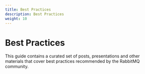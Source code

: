 ```yaml
---
title: Best Practices
description: Best Practices
weight: 10
---
```


# Best Practices

This guide contains a curated set of posts, presentations and other materials
that cover best practices recommended by the RabbitMQ community.

<style>
.hubs-embedded #collection-items .tile &lcub;
  margin: 0 20px 20px 0 !important;
}
</style>

<!-- Uberflip Embedded Hub Widget -->

<div id="UfEmbeddedHub1544215098035"></div>

<script>
window._ufHubConfig = window._ufHubConfig || [];
window._ufHubConfig.push(&lcub;
  'containers':&lcub;'app':'#UfEmbeddedHub1544215098035'},
  'collection': '3229595',
  'openLink':function(url)&lcub;
    window.top.location.href=url;
  },
  'lazyloader':&lcub;
    'itemDisplayLimit':20,
    'maxTilesPerRow':0,
    'maxItemsTotal': 0
  },
  'tileSize': 'small',
  'enablePageTracking':false,
  'baseUrl': 'https://content.pivotal.io/',
  'filesUrl': 'https://content.pivotal.io/',
  'generatedAtUTC': '2018-12-07 20:37:59',
});
</script>

<script>(function(d,t,u) &lcub;
  function load()&lcub;
    var s=d.createElement(t);s.src=u;d.body.appendChild(s);
  }
  if (window.addEventListener) &lcub;
    window.addEventListener('load',load,false);
  }
  else if (window.attachEvent) &lcub;
    window.attachEvent('onload',load);
  }
  else&lcub;
    window.onload=load;
  }
}(document,'script','https://content.pivotal.io/hubsFront/embed_collection'));
</script>
<!-- /End Uberflip Embedded Hub Widget -->
